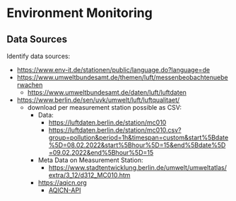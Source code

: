 # Environment Monitoring

## Data Sources
Identify data sources:
- https://www.env-it.de/stationen/public/language.do?language=de
- https://www.umweltbundesamt.de/themen/luft/messenbeobachtenueberwachen
  - https://www.umweltbundesamt.de/daten/luft/luftdaten
- https://www.berlin.de/sen/uvk/umwelt/luft/luftqualitaet/
  - download per measurement station possible as CSV:
	- Data:
    	- https://luftdaten.berlin.de/station/mc010
		- https://luftdaten.berlin.de/station/mc010.csv?group=pollution&period=1h&timespan=custom&start%5Bdate%5D=08.02.2022&start%5Bhour%5D=15&end%5Bdate%5D=09.02.2022&end%5Bhour%5D=15
	- Meta Data on Measurement Station:
	  - https://www.stadtentwicklung.berlin.de/umwelt/umweltatlas/extra/3_12/d312_MC010.htm
	- https://aqicn.org 
		- [AQICN-API](https://aqicn.org/json-api/doc/)
		